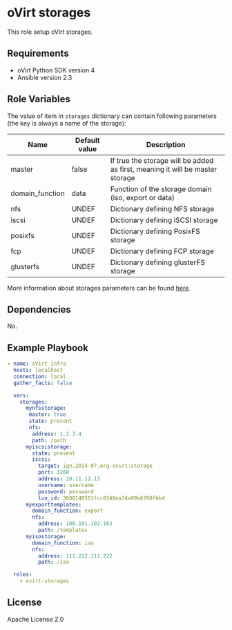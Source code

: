 oVirt storages
==============

This role setup oVirt storages.

Requirements
------------

 * oVirt Python SDK version 4
 * Ansible version 2.3

Role Variables
--------------

The value of item in `storages` dictionary can contain following parameters (the key is always a name of the storage):

| Name            | Default value  | Description                           |
|-----------------|----------------|---------------------------------------|
| master          | false          | If true the storage will be added as first, meaning it will be master storage |
| domain_function | data           | Function of the storage domain (iso, export or data) |
| nfs             | UNDEF          | Dictionary defining NFS storage |
| iscsi           | UNDEF          | Dictionary defining iSCSI storage |
| posixfs         | UNDEF          | Dictionary defining PosixFS storage |
| fcp             | UNDEF          | Dictionary defining FCP storage |
| glusterfs       | UNDEF          | Dictionary defining glusterFS storage |

More information about storages parameters can be found [here](http://docs.ansible.com/ansible/ovirt_storage_domains_module.html).


Dependencies
------------

No.

Example Playbook
----------------

```yaml
- name: oVirt infra
  hosts: localhost
  connection: local
  gather_facts: false

  vars:
    storages:
      mynfsstorage:
       master: true
       state: present
       nfs:
        address: 1.2.3.4
        path: /path
      myiscsistorage:
        state: present
        iscsi:
          target: iqn.2014-07.org.ovirt:storage
          port: 3260
          address: 10.11.12.13
          username: username
          password: password
          lun_id: 3600140551fcc8348ea74a99b6760fbb4
      myexporttemplates:
        domain_function: export
        nfs:
          address: 100.101.102.103
          path: /templates
      myisostorage:
        domain_function: iso
        nfs:
          address: 111.222.111.222
          path: /iso

  roles:
    - ovirt-storages
```

License
-------

Apache License 2.0
